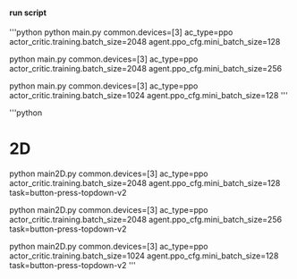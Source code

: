 #### run script

'''python
python main.py common.devices=[3] ac_type=ppo actor_critic.training.batch_size=2048 agent.ppo_cfg.mini_batch_size=128

python main.py common.devices=[3] ac_type=ppo actor_critic.training.batch_size=2048 agent.ppo_cfg.mini_batch_size=256

python main.py common.devices=[3] ac_type=ppo actor_critic.training.batch_size=1024 agent.ppo_cfg.mini_batch_size=128
'''

'''python
# 2D
python main2D.py common.devices=[3] ac_type=ppo actor_critic.training.batch_size=2048 agent.ppo_cfg.mini_batch_size=128 task=button-press-topdown-v2

python main2D.py common.devices=[3] ac_type=ppo actor_critic.training.batch_size=2048 agent.ppo_cfg.mini_batch_size=256 task=button-press-topdown-v2

python main2D.py common.devices=[3] ac_type=ppo actor_critic.training.batch_size=1024 agent.ppo_cfg.mini_batch_size=128 task=button-press-topdown-v2
'''
